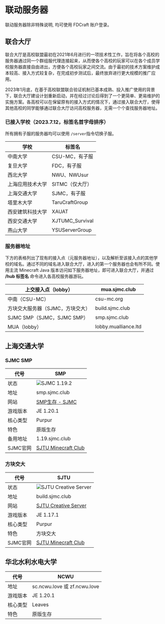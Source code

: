 # 联动服务器

联动服务器除非特殊说明, 均可使用 FDCraft 账户登录。

## 联合大厅

联合大厅是高校联盟最初在2021年6月进行的一项技术性工作，旨在将各个高校的服务器通过同一个群组服代理连接起来，从而使各个高校的玩家可以在各个成员学校服务器直接自由进出，方便各个高校玩家之间交流。由于最初的技术方案维护成本较高、接入方式较复杂，在完成初步测试后，最终放弃进行更大规模的推广应用。

2023年1月底，在基于高校联盟联合验证机制已基本成熟、投入推广使用的背景下，联合大厅建设计划重新启动，并在经过讨论后得到了一个更简单、更易维护的实施方案。各高校可以在保留原有的接入方式的情况下，通过接入联合大厅，使得其他高校的同学能够通过联合大厅访问高校服务器，无需一个个查找服务器地址。

### 已接入学校（2023.7.12，标签名首字母排序）

所有拥有子服的服务器均可以使用 ` /server `指令切换子服。

| 学校             | 标签名          |
| ---------------- | --------------- |
| 中南大学         | CSU-MC，有子服  |
| 复旦大学         | FDC，有子服     |
| 西北大学         | NWU、NWUsur     |
| 上海应用技术大学 | SITMC（仅大厅） |
| 上海交通大学     | SJMC，有子服    |
| 塔里木大学       | TaruCraftGroup  |
| 西安建筑科技大学 | XAUAT           |
| 西安交通大学     | XJTUMC_Survival |
| 燕山大学         | YSUServerGroup  |

### 服务器地址

下方的表格列出了现有的接入点（元服务器地址），以及解析至该接入点的其他学校的域名。通过不同的域名进入联合大厅，进入的第一个服务器也会有所不同。使用主流 Minecraft Java 版本访问如下服务器地址，即可进入联合大厅，并通过 **/hub 标签名** 命令进入各高校服务器游玩。

| 上交接入点（lobby）              | mua.sjmc.club        |
| -------------------------------- | -------------------- |
| 中南（CSU-MC）                   | csu-mc.org           |
| 方块交大服务器（SJMC，方块交大） | build.sjmc.club      |
| SJMC SMP（SJMC，SJMC SMP）       | smp.sjmc.club        |
| MUA（lobby）                     | lobby.mualliance.ltd |

## 上海交通大学

### SJMC SMP

| 代号     | SMP                                                          |
| -------- | ------------------------------------------------------------ |
| 状态     | ![SJMC 1.19.2](https://minecraftlist.com/servers/smp.sjmc.club/banner.svg) |
| 地址     | smp.sjmc.club    |
| 网站     | [SMP生存 - SJMC](https://mc.sjtu.cn/2021/12/26/%e7%ba%af%e5%87%801-18-1%e7%94%9f%e5%ad%98/) |
| 游戏版本 | JE 1.20.1                                                    |
| 核心类型 | Purpur                                                       |
| 特色     | 原版生存                                                     |
| 备用地址 | 1.19.sjmc.club                                               |
| SJMC官网 | [SJTU Minecraft Club](https://mc.sjtu.cn)                    |


### 方块交大
| 代号     | SJTU                                                                                                |
| -------- | -------------------------------------------------------------------------------------------------- |
| 状态     | ![SJTU Creative Server](https://minecraftlist.com/servers/smp.sjmc.club/banner.svg)                |
| 地址     | build.sjmc.club                                          |
| 网站     | [SJTU Creative Server](https://mc.sjtu.cn/2021/03/17/sjtu-vanilla-server-1-16-5/)                   |
| 游戏版本 | JE 1.17.1                                                                                           |
| 核心类型 | Purpur                                                                                              |
| 特色     | 方块交大                                                                                            |
| SJMC官网 | [SJTU Minecraft Club](https://mc.sjtu.cn)                                                                  |

## 华北水利水电大学
| 代号     | NCWU                                                                                                |
| -------- | -------------------------------------------------------------------------------------------------- |
| 地址     | sc.ncwu.love 或 zf.ncwu.love                                             |
| 游戏版本 | JE 1.20.1                                                                                           |
| 核心类型 | Leaves                                                                                             |
| 特色     | 原版生存                                                                                        |

